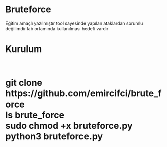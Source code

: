 # Bruteforce
Eğitim amaçlı yazılmıştır tool sayesinde yapılan ataklardan sorumlu değilimdir lab ortamında kullanılması hedefi vardır <br>

<h1>Kurulum<h1><br>
  git clone https://github.com/emircifci/brute_force <br>
  ls brute_force <br>
  sudo chmod +x bruteforce.py <br>
  python3 bruteforce.py <br>
